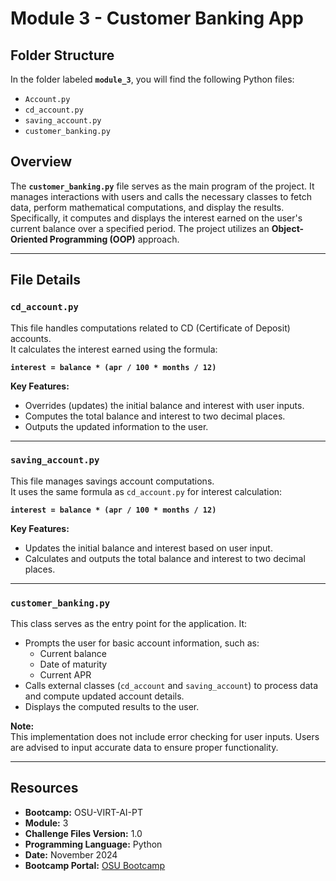 # Module 3 - Customer Banking App

## Folder Structure

In the folder labeled **`module_3`**, you will find the following Python files:
- `Account.py`
- `cd_account.py`
- `saving_account.py`
- `customer_banking.py`

## Overview

The **`customer_banking.py`** file serves as the main program of the project. It manages interactions with users and calls the necessary classes to fetch data, perform mathematical computations, and display the results. Specifically, it computes and displays the interest earned on the user's current balance over a specified period. The project utilizes an **Object-Oriented Programming (OOP)** approach.

---

## File Details

### `cd_account.py`

This file handles computations related to CD (Certificate of Deposit) accounts.  
It calculates the interest earned using the formula:

**`interest = balance * (apr / 100 * months / 12)`**

**Key Features:**
- Overrides (updates) the initial balance and interest with user inputs.
- Computes the total balance and interest to two decimal places.
- Outputs the updated information to the user.

---

### `saving_account.py`

This file manages savings account computations.  
It uses the same formula as `cd_account.py` for interest calculation:

**`interest = balance * (apr / 100 * months / 12)`**

**Key Features:**
- Updates the initial balance and interest based on user input.
- Calculates and outputs the total balance and interest to two decimal places.

---

### `customer_banking.py`

This class serves as the entry point for the application. It:
- Prompts the user for basic account information, such as:
    - Current balance
    - Date of maturity
    - Current APR
- Calls external classes (`cd_account` and `saving_account`) to process data and compute updated account details.
- Displays the computed results to the user.

**Note:**  
This implementation does not include error checking for user inputs. Users are advised to input accurate data to ensure proper functionality.

---

## Resources

- **Bootcamp:** OSU-VIRT-AI-PT
- **Module:** 3
- **Challenge Files Version:** 1.0
- **Programming Language:** Python
- **Date:** November 2024
- **Bootcamp Portal:** [OSU Bootcamp](https://bootcampspot.instructure.com/calendar#view_name=month&view_start=2024-12-02:~:text=Background,3%20Challenge%20files)
